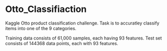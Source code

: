 # Otto_Classifiaction

Kaggle Otto product classification challenge. Task is to accuratley classify items into one of the 9 categories.

Training data consists of 61,000 samples, each having 93 features. Test set consists of 144368 data points, each with 93 features.
